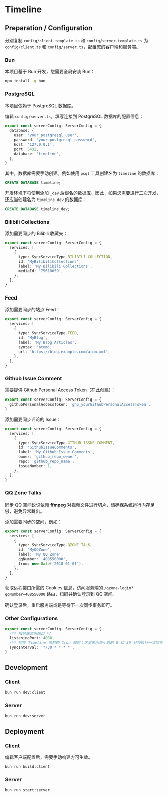 # Timeline

## Preparation / Configuration

分别复制 `config/client-template.ts` 和 `config/server-template.ts` 为 `config/client.ts` 和 `config/server.ts`，配置您的客户端和服务端。

### Bun

本项目基于 Bun 开发，您需要全局安装 Bun：

```bash
npm install -g bun
```

### PostgreSQL

本项目依赖于 PostgreSQL 数据库。

编辑 `config/server.ts`，填写连接到 PostgreSQL 数据库的配置信息：

```ts
export const serverConfig: ServerConfig = {
  database: {
    user: 'your_postgresql_user',
    password: 'your_postgresql_password',
    host: '127.0.0.1',
    port: 5432,
    database: 'timeline',
  },
}
```

其中，数据库需要手动创建。例如使用 `psql` 工具创建名为 `timeline` 的数据库：

```sql
CREATE DATABASE timeline;
```

开发环境下将使用添加 `_dev` 后缀名的数据库。因此，如果您需要进行二次开发，还应当创建名为 `timeline_dev` 的数据库：

```sql
CREATE DATABASE timeline_dev;
```

### Bilibili Collections

添加需要同步的 Bilibili 收藏夹：

```ts
export const serverConfig: ServerConfig = {
  services: [
    {
      type: SyncServiceType.BILIBILI_COLLECTION,
      id: 'MyBilibiliCollections',
      label: 'My Bilibili Collections',
      mediaId: '75618059',
    },
  ],
}
```

### Feed

添加需要同步的站点 Feed：

```ts
export const serverConfig: ServerConfig = {
  services: [
    {
      type: SyncServiceType.FEED,
      id: 'MyBlog',
      label: 'My Blog Articles',
      syntax: 'atom',
      url: 'https://blog.example.com/atom.xml',
    },
  ],
}
```

### Github Issue Comment

需要提供 Github Personal Access Token（[在此创建](https://github.com/settings/tokens/new?scopes=repo)）：

```ts
export const serverConfig: ServerConfig = {
  githubPersonalAccessToken: 'ghp_yourGithubPersonalAccessToken',
}
```

添加需要同步评论的 Issue：

```ts
export const serverConfig: ServerConfig = {
  services: [
    {
      type: SyncServiceType.GITHUB_ISSUE_COMMENT,
      id: 'GithubIssueComments',
      label: 'My Github Issue Comments',
      owner: 'github_repo_owner',
      repo: 'github_repo_name',
      issueNumber: 1,
    },
  ],
}
```

### QQ Zone Talks

同步 QQ 空间说说依赖 **[ffmpeg](https://www.ffmpeg.org/)** 对视频文件进行切片，请确保系统运行内存足够，避免异常跳出。

添加需要同步的空间，例如：

```ts
export const serverConfig: ServerConfig = {
  services: [
    {
      type: SyncServiceType.QZONE_TALK,
      id: 'MyQQZone',
      label: 'My QQ Zone',
      qqNumber: '408550000',
      from: new Date('2018-01-01'),
    },
  ],
}
```

获取远程接口所需的 Cookies 信息，访问服务端的 `/qzone-login?qqNumber=408550000` 路由，扫码并确认登录到 QQ 空间。

确认登录后，重启服务端或是等待下一次同步事务即可。

### Other Configurations

```ts
export const serverConfig: ServerConfig = {
  /** 服务端监听端口 */
  listeningPort: 4000,
  /** 同步 Timeline 信息的 Cron 规则；这里表示每小时的 0 和 30 分钟执行一次同步操作 */
  syncInterval: '*/30 * * * *',
}
```

## Development

### Client

```bash
bun run dev:client
```

### Server

```bash
bun run dev:server
```

## Deployment

### Client

编辑客户端配置后，需要手动构建方可生效。

```bash
bun run build:client
```

### Server

```bash
bun run start:server
```
